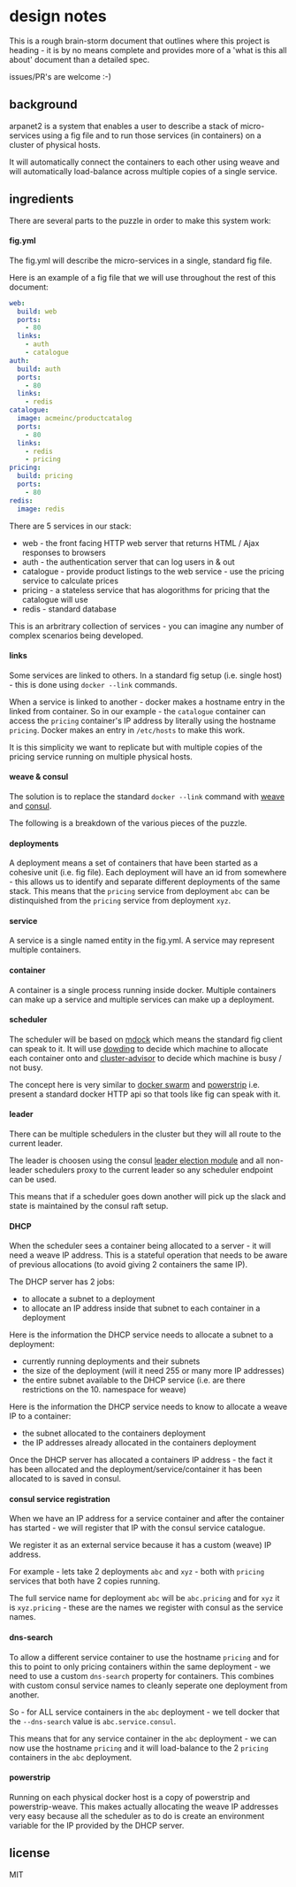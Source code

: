 design notes
============

This is a rough brain-storm document that outlines where this project is heading - it is by no means complete and provides more of a 'what is this all about' document than a detailed spec.

issues/PR's are welcome :-)

## background

arpanet2 is a system that enables a user to describe a stack of micro-services using a fig file and to run those services (in containers) on a cluster of physical hosts.

It will automatically connect the containers to each other using weave and will automatically load-balance across multiple copies of a single service.

## ingredients

There are several parts to the puzzle in order to make this system work:

#### fig.yml

The fig.yml will describe the micro-services in a single, standard fig file.

Here is an example of a fig file that we will use throughout the rest of this document:

```yaml
web:
  build: web
  ports:
    - 80
  links:
    - auth
    - catalogue
auth:
  build: auth
  ports:
    - 80
  links:
    - redis
catalogue:
  image: acmeinc/productcatalog
  ports:
    - 80
  links:
    - redis
    - pricing
pricing:
  build: pricing
  ports:
    - 80
redis:
  image: redis
```

There are 5 services in our stack:

 * web - the front facing HTTP web server that returns HTML / Ajax responses to browsers
 * auth - the authentication server that can log users in & out
 * catalogue - provide product listings to the web service - use the pricing service to calculate prices
 * pricing - a stateless service that has alogorithms for pricing that the catalogue will use
 * redis - standard database

This is an arbritrary collection of services - you can imagine any number of complex scenarios being developed.

#### links

Some services are linked to others.  In a standard fig setup (i.e. single host) - this is done using `docker --link` commands.

When a service is linked to another - docker makes a hostname entry in the linked from container.  So in our example - the `catalogue` container can access the `pricing` container's IP address by literally using the hostname `pricing`.  Docker makes an entry in `/etc/hosts` to make this work.

It is this simplicity we want to replicate but with multiple copies of the pricing service running on multiple physical hosts.

#### weave & consul

The solution is to replace the standard `docker --link` command with [weave](https://github.com/zettio/weave) and [consul](https://github.com/hashicorp/consul).

The following is a breakdown of the various pieces of the puzzle.

#### deployments

A deployment means a set of containers that have been started as a cohesive unit (i.e. fig file).  Each deployment will have an id from somewhere - this allows us to identify and separate different deployments of the same stack.  This means that the `pricing` service from deployment `abc` can be distinquished from the `pricing` service from deployment `xyz`.

#### service

A service is a single named entity in the fig.yml.  A service may represent multiple containers.

#### container

A container is a single process running inside docker.  Multiple containers can make up a service and multiple services can make up a deployment.

#### scheduler

The scheduler will be based on [mdock](https://github.com/binocarlos/mdock) which means the standard fig client can speak to it.  It will use [dowding](https://github.com/binocarlos/dowding) to decide which machine to allocate each container onto and [cluster-advisor](https://github.com/binocarlos/cluster-advisor) to decide which machine is busy / not busy.

The concept here is very similar to [docker swarm](https://github.com/docker/swarm) and [powerstrip](https://github.com/clusterhq/powerstrip) i.e. present a standard docker HTTP api so that tools like fig can speak with it.

#### leader

There can be multiple schedulers in the cluster but they will all route to the current leader.

The leader is choosen using the consul [leader election module](http://www.consul.io/docs/guides/leader-election.html) and all non-leader schedulers proxy to the current leader so any scheduler endpoint can be used.

This means that if a scheduler goes down another will pick up the slack and state is maintained by the consul raft setup.

#### DHCP

When the scheduler sees a container being allocated to a server - it will need a weave IP address.  This is a stateful operation that needs to be aware of previous allocations (to avoid giving 2 containers the same IP).

The DHCP server has 2 jobs:

 * to allocate a subnet to a deployment
 * to allocate an IP address inside that subnet to each container in a deployment

Here is the information the DHCP service needs to allocate a subnet to a deployment:

 * currently running deployments and their subnets
 * the size of the deployment (will it need 255 or many more IP addresses)
 * the entire subnet available to the DHCP service (i.e. are there restrictions on the 10. namespace for weave)

Here is the information the DHCP service needs to know to allocate a weave IP to a container:

 * the subnet allocated to the containers deployment
 * the IP addresses already allocated in the containers deployment

Once the DHCP server has allocated a containers IP address - the fact it has been allocated and the deployment/service/container it has been allocated to is saved in consul.

#### consul service registration

When we have an IP address for a service container and after the container has started - we will register that IP with the consul service catalogue.

We register it as an external service because it has a custom (weave) IP address.

For example - lets take 2 deployments `abc` and `xyz` - both with `pricing` services that both have 2 copies running.

The full service name for deployment `abc` will be `abc.pricing` and for `xyz` it is `xyz.pricing` - these are the names we register with consul as the service names.

#### dns-search

To allow a different service container to use the hostname `pricing` and for this to point to only pricing containers within the same deployment - we need to use a custom `dns-search` property for containers.  This combines with custom consul service names to cleanly seperate one deployment from another.

So - for ALL service containers in the `abc` deployment - we tell docker that the `--dns-search` value is `abc.service.consul`.

This means that for any service container in the `abc` deployment - we can now use the hostname `pricing` and it will load-balance to the 2 `pricing` containers in the `abc` deployment.

#### powerstrip

Running on each physical docker host is a copy of powerstrip and powerstrip-weave.  This makes actually allocating the weave IP addresses very easy because all the scheduler as to do is create an environment variable for the IP provided by the DHCP server.

## license

MIT
